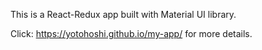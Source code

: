 This is a React-Redux app built with Material UI library.

Click: https://yotohoshi.github.io/my-app/ for more details.
